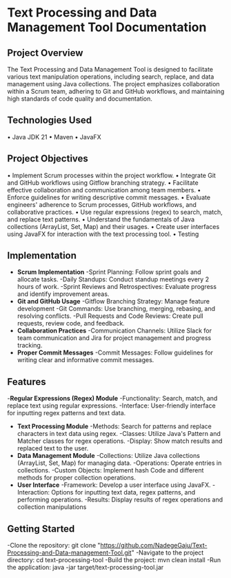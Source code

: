 # **Text Processing and Data Management Tool Documentation**
## **Project Overview**
The Text Processing and Data Management Tool is designed to facilitate various text manipulation operations, including search, replace, and data management using Java collections. The project emphasizes collaboration within a Scrum team, adhering to Git and GitHub workflows, and maintaining high standards of code quality and documentation.
## **Technologies Used**
•	Java JDK 21
•	Maven
•	JavaFX
## **Project Objectives**
•	Implement Scrum processes within the project workflow.
•	Integrate Git and GitHub workflows using Gitflow branching strategy.
•	Facilitate effective collaboration and communication among team members.
•	Enforce guidelines for writing descriptive commit messages.
•	Evaluate engineers' adherence to Scrum processes, GitHub workflows, and collaborative practices.
•	Use regular expressions (regex) to search, match, and replace text patterns.
•	Understand the fundamentals of Java collections (ArrayList, Set, Map) and their usages.
•	Create user interfaces using JavaFX for interaction with the text processing tool.
•	Testing

## **Implementation**
- **Scrum Implementation**
  -Sprint Planning: Follow sprint goals and allocate tasks.
  -Daily Standups: Conduct standup meetings every 2 hours of work.
  -Sprint Reviews and Retrospectives: Evaluate progress and identify improvement areas.
- **Git and GitHub Usage**
  -Gitflow Branching Strategy: Manage feature development
  -Git Commands: Use branching, merging, rebasing, and resolving conflicts.
  -Pull Requests and Code Reviews: Create pull requests, review code, and feedback.
- **Collaboration Practices**
  -Communication Channels: Utilize Slack for team communication and Jira for project management and progress tracking.
- **Proper Commit Messages**
  -Commit Messages: Follow guidelines for writing clear and informative commit messages.

## **Features**
-**Regular Expressions (Regex) Module**
  -Functionality: Search, match, and replace text using regular expressions.
  -Interface: User-friendly interface for inputting regex patterns and text data.
- **Text Processing Module**
  -Methods: Search for patterns and replace characters in text data using regex.
  -Classes: Utilize Java's Pattern and Matcher classes for regex operations.
  -Display: Show match results and replaced text to the user.
- **Data Management Module**
  -Collections: Utilize Java collections (ArrayList, Set, Map) for managing data.
  -Operations: Operate entries in collections.
  -Custom Objects: Implement hash Code and different methods for proper collection operations.
- **User Interface**
  -Framework: Develop a user interface using JavaFX.
  -Interaction: Options for inputting text data, regex patterns, and performing operations.
  -Results: Display results of regex operations and collection manipulations

## **Getting Started**
-Clone the repository: git clone "https://github.com/NadegeGaju/Text-Processing-and-Data-management-Tool.git"
-Navigate to the project directory: cd text-processing-tool
-Build the project: mvn clean install
-Run the application: java -jar target/text-processing-tool.jar
